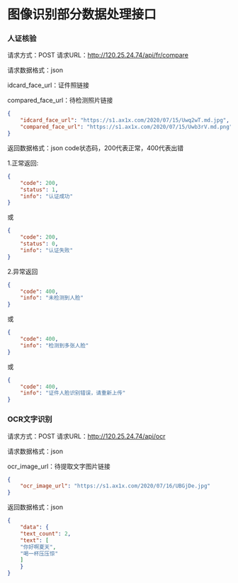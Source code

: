 图像识别部分数据处理接口
===

### 人证核验

请求方式：POST
请求URL：http://120.25.24.74/api/fr/compare

请求数据格式：json

idcard_face_url：证件照链接

compared_face_url：待检测照片链接

```json
{
    "idcard_face_url": "https://s1.ax1x.com/2020/07/15/Uwq2wT.md.jpg",
    "compared_face_url": "https://s1.ax1x.com/2020/07/15/Uwb3rV.md.png"
}
```



返回数据格式：json
code状态码，200代表正常，400代表出错

1.正常返回:

```json
{
    "code": 200,
    "status": 1,
    "info": "认证成功"
}
```
或

```json
{
    "code": 200,
    "status": 0,
    "info": "认证失败"
}
```
2.异常返回

```json
{
	"code": 400,
	"info": "未检测到人脸"
}
```
或
```json
{
	"code": 400,
	"info": "检测到多张人脸"
}
```

或

```json
{
	"code": 400,
	"info": "证件人脸识别错误，请重新上传"
}
```

### OCR文字识别

请求方式：POST
请求URL：http://120.25.24.74/api/ocr

请求数据格式：json

ocr_image_url：待提取文字图片链接

```json
{
    "ocr_image_url": "https://s1.ax1x.com/2020/07/16/UBGjDe.jpg"
}
```

返回数据格式：json

```json
{
    "data": {
    "text_count": 2,
    "text": [
    "你好啊夏天",
    "喝一杯压压惊"
    ]
    }
}
```